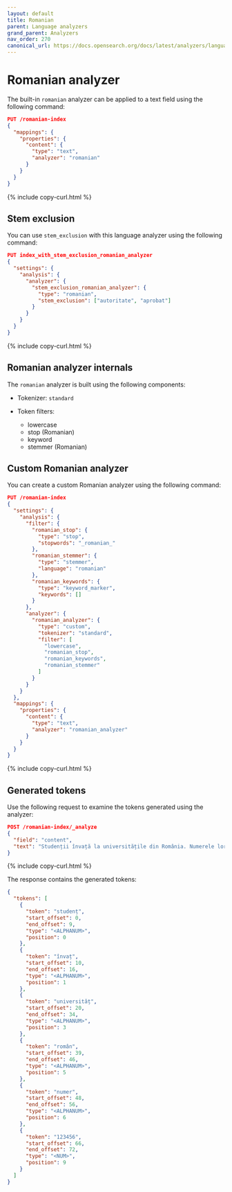 ```yaml
---
layout: default
title: Romanian
parent: Language analyzers
grand_parent: Analyzers
nav_order: 270
canonical_url: https://docs.opensearch.org/docs/latest/analyzers/language-analyzers/romanian/
---
```


# Romanian analyzer

The built-in `romanian` analyzer can be applied to a text field using the following command:

```json
PUT /romanian-index
{
  "mappings": {
    "properties": {
      "content": {
        "type": "text",
        "analyzer": "romanian"
      }
    }
  }
}
```
{% include copy-curl.html %}

## Stem exclusion

You can use `stem_exclusion` with this language analyzer using the following command:

```json
PUT index_with_stem_exclusion_romanian_analyzer
{
  "settings": {
    "analysis": {
      "analyzer": {
        "stem_exclusion_romanian_analyzer": {
          "type": "romanian",
          "stem_exclusion": ["autoritate", "aprobat"]
        }
      }
    }
  }
}
```
{% include copy-curl.html %}

## Romanian analyzer internals

The `romanian` analyzer is built using the following components:

- Tokenizer: `standard`

- Token filters:
  - lowercase
  - stop (Romanian)
  - keyword
  - stemmer (Romanian)

## Custom Romanian analyzer

You can create a custom Romanian analyzer using the following command:

```json
PUT /romanian-index
{
  "settings": {
    "analysis": {
      "filter": {
        "romanian_stop": {
          "type": "stop",
          "stopwords": "_romanian_"
        },
        "romanian_stemmer": {
          "type": "stemmer",
          "language": "romanian"
        },
        "romanian_keywords": {
          "type": "keyword_marker",
          "keywords": []
        }
      },
      "analyzer": {
        "romanian_analyzer": {
          "type": "custom",
          "tokenizer": "standard",
          "filter": [
            "lowercase",
            "romanian_stop",
            "romanian_keywords",
            "romanian_stemmer"
          ]
        }
      }
    }
  },
  "mappings": {
    "properties": {
      "content": {
        "type": "text",
        "analyzer": "romanian_analyzer"
      }
    }
  }
}
```
{% include copy-curl.html %}

## Generated tokens

Use the following request to examine the tokens generated using the analyzer:

```json
POST /romanian-index/_analyze
{
  "field": "content",
  "text": "Studenții învață la universitățile din România. Numerele lor sunt 123456."
}
```
{% include copy-curl.html %}

The response contains the generated tokens:

```json
{
  "tokens": [
    {
      "token": "studenț",
      "start_offset": 0,
      "end_offset": 9,
      "type": "<ALPHANUM>",
      "position": 0
    },
    {
      "token": "învaț",
      "start_offset": 10,
      "end_offset": 16,
      "type": "<ALPHANUM>",
      "position": 1
    },
    {
      "token": "universităț",
      "start_offset": 20,
      "end_offset": 34,
      "type": "<ALPHANUM>",
      "position": 3
    },
    {
      "token": "român",
      "start_offset": 39,
      "end_offset": 46,
      "type": "<ALPHANUM>",
      "position": 5
    },
    {
      "token": "numer",
      "start_offset": 48,
      "end_offset": 56,
      "type": "<ALPHANUM>",
      "position": 6
    },
    {
      "token": "123456",
      "start_offset": 66,
      "end_offset": 72,
      "type": "<NUM>",
      "position": 9
    }
  ]
}
```
